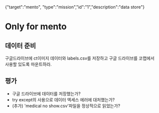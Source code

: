 {"target":"mento", "type":"mission","id":"1","description":"data store"}
# Only for mento
## 데이터 준비 
구글드라이브에 ct이미지 데이터와 labels.csv를 저장하고 구글 드라이브를 코랩에서 사용할 있도록 마운트하라.
## 평가
* 구글 드라이브에 데이터를 저장했는가?
* try except의 사용으로 데이터 엑세스 에러에 대처했는가?
* (추가) 'medical no show.csv'파일을 정상적으로 읽었는가?
 
